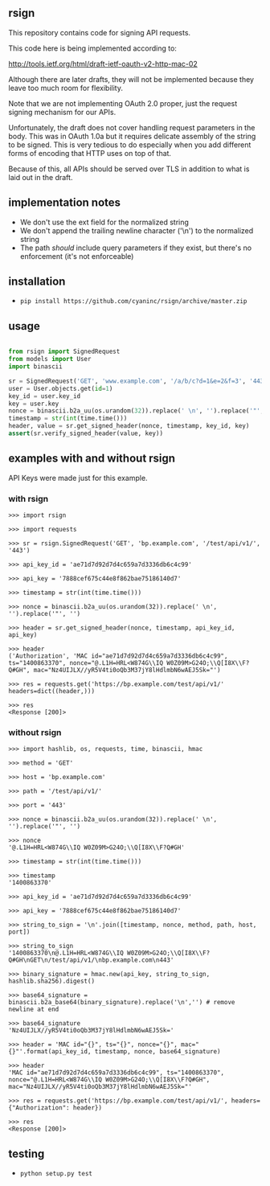 rsign
-----

This repository contains code for signing API requests.

This code here is being implemented according to:

http://tools.ietf.org/html/draft-ietf-oauth-v2-http-mac-02

Although there are later drafts, they will not be implemented because they leave too much
room for flexibility.

Note that we are not implementing OAuth 2.0 proper, just the request signing mechanism for
our APIs.

Unfortunately, the draft does not cover handling request parameters in the body.  This was
in OAuth 1.0a but it requires delicate assembly of the string to be signed.  This is very
tedious to do especially when you add different forms of encoding that HTTP uses on top
of that.

Because of this, all APIs should be served over TLS in addition to what is laid out in
the draft.

implementation notes
--------------------

- We don't use the ext field for the normalized string
- We don't append the trailing newline character ('\n') to the normalized string
- The path _should_ include query parameters if they exist, but there's no enforcement (it's not enforceable)

installation
------------

- `pip install https://github.com/cyaninc/rsign/archive/master.zip`

usage
-----

```python

from rsign import SignedRequest
from models import User
import binascii

sr = SignedRequest('GET', 'www.example.com', '/a/b/c?d=1&e=2&f=3', '443')
user = User.objects.get(id=1)
key_id = user.key_id
key = user.key
nonce = binascii.b2a_uu(os.urandom(32)).replace(' \n', '').replace('"', '')
timestamp = str(int(time.time()))
header, value = sr.get_signed_header(nonce, timestamp, key_id, key)
assert(sr.verify_signed_header(value, key))

```

examples with and without rsign
-------------------------------

API Keys were made just for this example.

### with rsign

```
>>> import rsign

>>> import requests

>>> sr = rsign.SignedRequest('GET', 'bp.example.com', '/test/api/v1/', '443')

>>> api_key_id = 'ae71d7d92d7d4c659a7d3336db6c4c99'

>>> api_key = '7888cef675c44e8f862bae75186140d7'

>>> timestamp = str(int(time.time()))

>>> nonce = binascii.b2a_uu(os.urandom(32)).replace(' \n', '').replace('"', '')

>>> header = sr.get_signed_header(nonce, timestamp, api_key_id, api_key)

>>> header
('Authorization', 'MAC id="ae71d7d92d7d4c659a7d3336db6c4c99", ts="1400863370", nonce="@.L1H=HRL<W874G\\IQ W0Z09M>G24O;\\Q[I8X\\F?Q#GH", mac="Nz4UIJLX//yR5V4ti0oQb3M37jY8lHdlmbN6wAEJ5Sk="')

>>> res = requests.get('https://bp.example.com/test/api/v1/' headers=dict((header,)))

>>> res
<Response [200]>
```

### without rsign

```
>>> import hashlib, os, requests, time, binascii, hmac

>>> method = 'GET'

>>> host = 'bp.example.com'

>>> path = '/test/api/v1/'

>>> port = '443'

>>> nonce = binascii.b2a_uu(os.urandom(32)).replace(' \n', '').replace('"', '')

>>> nonce
'@.L1H=HRL<W874G\\IQ W0Z09M>G24O;\\Q[I8X\\F?Q#GH'

>>> timestamp = str(int(time.time()))

>>> timestamp
'1400863370'

>>> api_key_id = 'ae71d7d92d7d4c659a7d3336db6c4c99'

>>> api_key = '7888cef675c44e8f862bae75186140d7'

>>> string_to_sign = '\n'.join([timestamp, nonce, method, path, host, port])

>>> string_to_sign
'1400863370\n@.L1H=HRL<W874G\\IQ W0Z09M>G24O;\\Q[I8X\\F?Q#GH\nGET\n/test/api/v1/\nbp.example.com\n443'

>>> binary_signature = hmac.new(api_key, string_to_sign, hashlib.sha256).digest()

>>> base64_signature = binascii.b2a_base64(binary_signature).replace('\n','') # remove newline at end

>>> base64_signature
'Nz4UIJLX//yR5V4ti0oQb3M37jY8lHdlmbN6wAEJ5Sk='

>>> header = 'MAC id="{}", ts="{}", nonce="{}", mac="{}"'.format(api_key_id, timestamp, nonce, base64_signature)

>>> header
'MAC id="ae71d7d92d7d4c659a7d3336db6c4c99", ts="1400863370", nonce="@.L1H=HRL<W874G\\IQ W0Z09M>G24O;\\Q[I8X\\F?Q#GH", mac="Nz4UIJLX//yR5V4ti0oQb3M37jY8lHdlmbN6wAEJ5Sk="'

>>> res = requests.get('https://bp.example.com/test/api/v1/', headers={"Authorization": header})

>>> res
<Response [200]>
```

testing
-------

- `python setup.py test`
